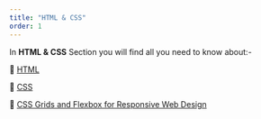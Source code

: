 ```yaml
---
title: "HTML & CSS"
order: 1
---
```


In **HTML & CSS** Section you will find all you need to know about:-

🌳 [HTML](./html)

🌳 [CSS](./css)

🌳 [CSS Grids and Flexbox for Responsive Web Design](./flex-grid)
